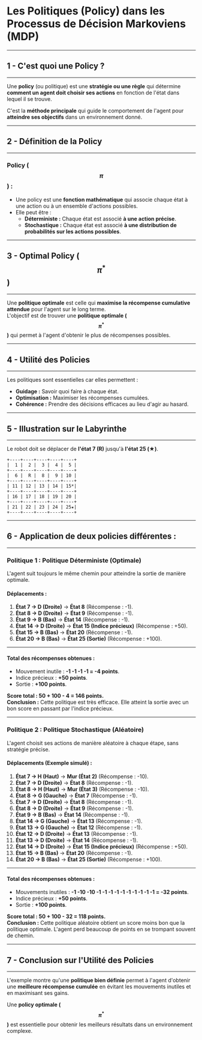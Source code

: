 # Les Politiques (Policy) dans les Processus de Décision Markoviens (MDP)

---
## **1 - C'est quoi une Policy ?**
---

Une **policy** (ou politique) est une **stratégie ou une règle** qui détermine **comment un agent doit choisir ses actions** en fonction de l'état dans lequel il se trouve.  

C'est la **méthode principale** qui guide le comportement de l'agent pour **atteindre ses objectifs** dans un environnement donné.  

---

## **2 - Définition de la Policy**
---

### **Policy ($$\pi$$) :**  
- Une policy est une **fonction mathématique** qui associe chaque état à une action ou à un ensemble d'actions possibles.  
- Elle peut être :  
  - **Déterministe :** Chaque état est associé **à une action précise**.  
  - **Stochastique :** Chaque état est associé **à une distribution de probabilités sur les actions possibles**.  

---

## **3 - Optimal Policy ($$\pi^*$$)**  
---

Une **politique optimale** est celle qui **maximise la récompense cumulative attendue** pour l'agent sur le long terme.  
L'objectif est de trouver une **politique optimale ($$\pi^*$$)** qui permet à l'agent d'obtenir le plus de récompenses possibles.  

---

## **4 - Utilité des Policies**  
---

Les politiques sont essentielles car elles permettent :  

- **Guidage :** Savoir quoi faire à chaque état.  
- **Optimisation :** Maximiser les récompenses cumulées.  
- **Cohérence :** Prendre des décisions efficaces au lieu d'agir au hasard.  

---

## **5 - Illustration sur le Labyrinthe**  

---

Le robot doit se déplacer de **l'état 7 (R)** jusqu'à **l'état 25 (★)**.  

```
+----+----+----+----+----+
|  1 |  2 |  3 |  4 |  5 |
+----+----+----+----+----+
|  6 |  R |  8 |  9 | 10 |
+----+----+----+----+----+
| 11 | 12 | 13 | 14 | 15*|
+----+----+----+----+----+
| 16 | 17 | 18 | 19 | 20 |
+----+----+----+----+----+
| 21 | 22 | 23 | 24 | 25★|
+----+----+----+----+----+
```

---

## **6 - Application de deux policies différentes :**
---

### **Politique 1 : Politique Déterministe (Optimale)**
L'agent suit toujours le même chemin pour atteindre la sortie de manière optimale.

#### **Déplacements :**
1. **État 7 → D (Droite)** → **État 8** (Récompense : -1).  
2. **État 8 → D (Droite)** → **État 9** (Récompense : -1).  
3. **État 9 → B (Bas)** → **État 14** (Récompense : -1).  
4. **État 14 → D (Droite)** → **État 15 (Indice précieux)** (Récompense : +50).  
5. **État 15 → B (Bas)** → **État 20** (Récompense : -1).  
6. **État 20 → B (Bas)** → **État 25 (Sortie)** (Récompense : +100).  

---

#### **Total des récompenses obtenues :**  
- Mouvement inutile : **-1 -1 -1 -1 = -4 points**.  
- Indice précieux : **+50 points**.  
- Sortie : **+100 points**.  

**Score total : 50 + 100 - 4 = 146 points.**  
**Conclusion :** Cette politique est très efficace. Elle atteint la sortie avec un bon score en passant par l'indice précieux.  

---

### **Politique 2 : Politique Stochastique (Aléatoire)**  
L'agent choisit ses actions de manière aléatoire à chaque étape, sans stratégie précise.

#### **Déplacements (Exemple simulé) :**
1. **État 7 → H (Haut)** → **Mur (État 2)** (Récompense : -10).  
2. **État 7 → D (Droite)** → **État 8** (Récompense : -1).  
3. **État 8 → H (Haut)** → **Mur (État 3)** (Récompense : -10).  
4. **État 8 → G (Gauche)** → **État 7** (Récompense : -1).  
5. **État 7 → D (Droite)** → **État 8** (Récompense : -1).  
6. **État 8 → D (Droite)** → **État 9** (Récompense : -1).  
7. **État 9 → B (Bas)** → **État 14** (Récompense : -1).  
8. **État 14 → G (Gauche)** → **État 13** (Récompense : -1).  
9. **État 13 → G (Gauche)** → **État 12** (Récompense : -1).  
10. **État 12 → D (Droite)** → **État 13** (Récompense : -1).  
11. **État 13 → D (Droite)** → **État 14** (Récompense : -1).  
12. **État 14 → D (Droite)** → **État 15 (Indice précieux)** (Récompense : +50).  
13. **État 15 → B (Bas)** → **État 20** (Récompense : -1).  
14. **État 20 → B (Bas)** → **État 25 (Sortie)** (Récompense : +100).  

---

#### **Total des récompenses obtenues :**  
- Mouvements inutiles : **-1 -10 -10 -1 -1 -1 -1 -1 -1 -1 -1 -1 -1 = -32 points**.  
- Indice précieux : **+50 points**.  
- Sortie : **+100 points**.  

**Score total : 50 + 100 - 32 = 118 points.**  
**Conclusion :** Cette politique aléatoire obtient un score moins bon que la politique optimale. L'agent perd beaucoup de points en se trompant souvent de chemin.  

---

## **7 - Conclusion sur l'Utilité des Policies**  
---

L'exemple montre qu'une **politique bien définie** permet à l'agent d'obtenir une **meilleure récompense cumulée** en évitant les mouvements inutiles et en maximisant ses gains.  

Une **policy optimale ($$\pi^*$$)** est essentielle pour obtenir les meilleurs résultats dans un environnement complexe.  
